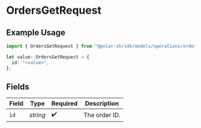 # OrdersGetRequest

## Example Usage

```typescript
import { OrdersGetRequest } from "@polar-sh/sdk/models/operations/ordersget.js";

let value: OrdersGetRequest = {
  id: "<value>",
};
```

## Fields

| Field              | Type               | Required           | Description        |
| ------------------ | ------------------ | ------------------ | ------------------ |
| `id`               | *string*           | :heavy_check_mark: | The order ID.      |